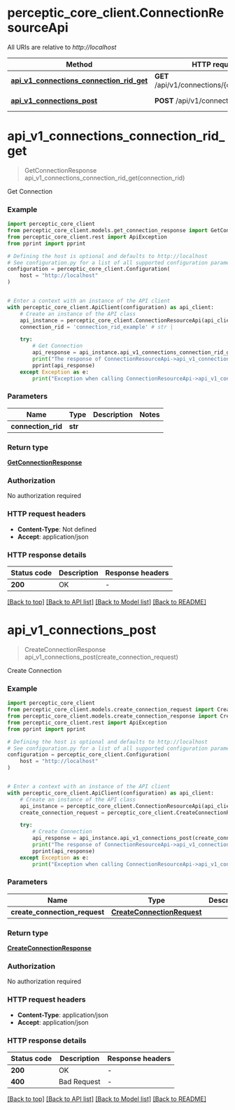 # perceptic_core_client.ConnectionResourceApi

All URIs are relative to *http://localhost*

Method | HTTP request | Description
------------- | ------------- | -------------
[**api_v1_connections_connection_rid_get**](ConnectionResourceApi.md#api_v1_connections_connection_rid_get) | **GET** /api/v1/connections/{connectionRid} | Get Connection
[**api_v1_connections_post**](ConnectionResourceApi.md#api_v1_connections_post) | **POST** /api/v1/connections | Create Connection


# **api_v1_connections_connection_rid_get**
> GetConnectionResponse api_v1_connections_connection_rid_get(connection_rid)

Get Connection

### Example


```python
import perceptic_core_client
from perceptic_core_client.models.get_connection_response import GetConnectionResponse
from perceptic_core_client.rest import ApiException
from pprint import pprint

# Defining the host is optional and defaults to http://localhost
# See configuration.py for a list of all supported configuration parameters.
configuration = perceptic_core_client.Configuration(
    host = "http://localhost"
)


# Enter a context with an instance of the API client
with perceptic_core_client.ApiClient(configuration) as api_client:
    # Create an instance of the API class
    api_instance = perceptic_core_client.ConnectionResourceApi(api_client)
    connection_rid = 'connection_rid_example' # str | 

    try:
        # Get Connection
        api_response = api_instance.api_v1_connections_connection_rid_get(connection_rid)
        print("The response of ConnectionResourceApi->api_v1_connections_connection_rid_get:\n")
        pprint(api_response)
    except Exception as e:
        print("Exception when calling ConnectionResourceApi->api_v1_connections_connection_rid_get: %s\n" % e)
```



### Parameters


Name | Type | Description  | Notes
------------- | ------------- | ------------- | -------------
 **connection_rid** | **str**|  | 

### Return type

[**GetConnectionResponse**](GetConnectionResponse.md)

### Authorization

No authorization required

### HTTP request headers

 - **Content-Type**: Not defined
 - **Accept**: application/json

### HTTP response details

| Status code | Description | Response headers |
|-------------|-------------|------------------|
**200** | OK |  -  |

[[Back to top]](#) [[Back to API list]](../README.md#documentation-for-api-endpoints) [[Back to Model list]](../README.md#documentation-for-models) [[Back to README]](../README.md)

# **api_v1_connections_post**
> CreateConnectionResponse api_v1_connections_post(create_connection_request)

Create Connection

### Example


```python
import perceptic_core_client
from perceptic_core_client.models.create_connection_request import CreateConnectionRequest
from perceptic_core_client.models.create_connection_response import CreateConnectionResponse
from perceptic_core_client.rest import ApiException
from pprint import pprint

# Defining the host is optional and defaults to http://localhost
# See configuration.py for a list of all supported configuration parameters.
configuration = perceptic_core_client.Configuration(
    host = "http://localhost"
)


# Enter a context with an instance of the API client
with perceptic_core_client.ApiClient(configuration) as api_client:
    # Create an instance of the API class
    api_instance = perceptic_core_client.ConnectionResourceApi(api_client)
    create_connection_request = perceptic_core_client.CreateConnectionRequest() # CreateConnectionRequest | 

    try:
        # Create Connection
        api_response = api_instance.api_v1_connections_post(create_connection_request)
        print("The response of ConnectionResourceApi->api_v1_connections_post:\n")
        pprint(api_response)
    except Exception as e:
        print("Exception when calling ConnectionResourceApi->api_v1_connections_post: %s\n" % e)
```



### Parameters


Name | Type | Description  | Notes
------------- | ------------- | ------------- | -------------
 **create_connection_request** | [**CreateConnectionRequest**](CreateConnectionRequest.md)|  | 

### Return type

[**CreateConnectionResponse**](CreateConnectionResponse.md)

### Authorization

No authorization required

### HTTP request headers

 - **Content-Type**: application/json
 - **Accept**: application/json

### HTTP response details

| Status code | Description | Response headers |
|-------------|-------------|------------------|
**200** | OK |  -  |
**400** | Bad Request |  -  |

[[Back to top]](#) [[Back to API list]](../README.md#documentation-for-api-endpoints) [[Back to Model list]](../README.md#documentation-for-models) [[Back to README]](../README.md)

